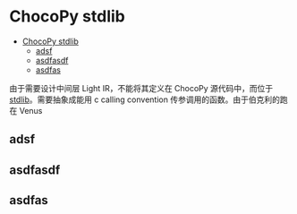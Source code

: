 # ChocoPy stdlib

<!-- TOC -->

- [ChocoPy stdlib](#chocopy-stdlib)
  - [adsf](#adsf)
  - [asdfasdf](#asdfasdf)
  - [asdfas](#asdfas)


<!-- /TOC -->

由于需要设计中间层 Light IR，不能将其定义在 ChocoPy 源代码中，而位于[stdlib](../../src/cgen/stdlib/)。需要抽象成能用 c calling convention 传参调用的函数。由于伯克利的跑在 Venus

## adsf
## asdfasdf
## asdfas